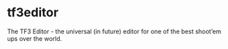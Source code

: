 # tf3editor
The TF3 Editor - the universal (in future) editor for one of the best shoot’em ups over the world.
